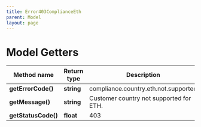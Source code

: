 ```yaml
---
title: Error403ComplianceEth
parent: Model
layout: page
---
```


# Model Getters

Method name | Return type | Description | Notes
------------ | ------------- | ------------- | -------------
**getErrorCode()** | **string** | compliance.country.eth.not.supported |
**getMessage()** | **string** | Customer country not supported for ETH. |
**getStatusCode()** | **float** | 403 |

